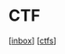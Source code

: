 # CTF

[[inbox]]
[[ctfs]]

[//begin]: # "Autogenerated link references for markdown compatibility"
[inbox]: inbox "Inbox"
[ctfs]: ctfs "CTF"
[//end]: # "Autogenerated link references"